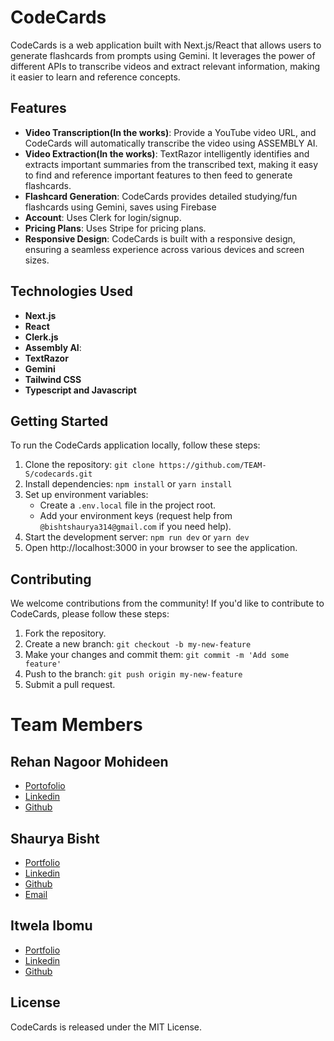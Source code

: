 # CodeCards

CodeCards is a web application built with Next.js/React that allows users to generate flashcards from prompts using Gemini. It leverages the power of different APIs to transcribe videos and extract relevant information, making it easier to learn and reference concepts.

## Features

- **Video Transcription(In the works)**: Provide a YouTube video URL, and CodeCards will automatically transcribe the video using ASSEMBLY AI.
- **Video Extraction(In the works)**: TextRazor intelligently identifies and extracts important summaries from the transcribed text, making it easy to find and reference important features to then feed to generate flashcards.
- **Flashcard Generation**: CodeCards provides detailed studying/fun flashcards using Gemini, saves using Firebase
- **Account**: Uses Clerk for login/signup.
- **Pricing Plans**: Uses Stripe for pricing plans.
- **Responsive Design**: CodeCards is built with a responsive design, ensuring a seamless experience across various devices and screen sizes.

## Technologies Used

- **Next.js**
- **React**
- **Clerk.js**
- **Assembly AI**:
- **TextRazor**
- **Gemini**
- **Tailwind CSS**
- **Typescript and Javascript**

## Getting Started

To run the CodeCards application locally, follow these steps:

1. Clone the repository: `git clone https://github.com/TEAM-S/codecards.git`
2. Install dependencies: `npm install` or `yarn install`
3. Set up environment variables:
   - Create a `.env.local` file in the project root.
   - Add your environment keys (request help from `@bishtshaurya314@gmail.com` if you need help).
4. Start the development server: `npm run dev` or `yarn dev`
5. Open http://localhost:3000 in your browser to see the application.

## Contributing

We welcome contributions from the community! If you'd like to contribute to CodeCards, please follow these steps:

1. Fork the repository.
2. Create a new branch: `git checkout -b my-new-feature`
3. Make your changes and commit them: `git commit -m 'Add some feature'`
4. Push to the branch: `git push origin my-new-feature`
5. Submit a pull request.

# Team Members
## Rehan Nagoor Mohideen
- [Portofolio](https://www.rehanmohideen.com/)
- [Linkedin](https://www.linkedin.com/in/rehan-nagoor-mohideen-6b3156202/)
- [Github](https://github.com/rehan-code/rehan-code)

## Shaurya Bisht
- [Portfolio](https://personal-site-psi-umber.vercel.app/)
- [Linkedin](https://www.linkedin.com/in/shaurya-bisht-6857732b1/)
- [Github](https://github.com/ssbdragonfly)
- [Email](bishtshaurya314@gmail.com)

## Itwela Ibomu
- [Portfolio](https://www.itwela.dev/)
- [Linkedin](linkedin.com/in/itwela/)
- [Github](https://github.com/itwela)

## License

CodeCards is released under the MIT License.
